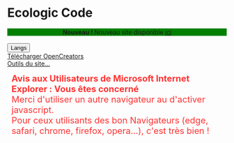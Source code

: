 # Ecologic Code

<center style="background-color:green"><b>Nouveau ! </b>Nouveau site disponible <a href="App/Web/EcologicCodeWebSite.html">ici</a></center><br>
<link href="https://superatraction.github.io/JQuery/jquery-ui.css" rel="stylesheet">
        <script src="https://superatraction.github.io/JQuery/external/jquery/jquery.js"></script>
        <script src="https://superatraction.github.io/JQuery/jquery-ui.js"></script>
<button onclick="location.href='lang.html'">Langs</button><br>
<a href="Root/OpenCreators/OpenCreators.exe">Télécharger OpenCreators</a><br>
<a href="Web/" target="about:">Outils du site...</a>
 <div class="ui-widget">
              <div class="ui-state-error ui-corner-all" style="padding:
                0 .7em;">
                <p><b><span class="ui-icon ui-icon-alert" style="float:
                      left; margin-right: 0.3em;"></span></b><font
                    color="#ff3333"><font style="font-size: 15pt"><b>
                      Avis aux Utilisateurs de Microsoft Internet Explorer <noscript>: Vous êtes concerné</noscript></b><br>
                  Merci d'utiliser un autre navigateur au d'activer javascript.<br>
                  Pour ceux utilisants des bon Navigateurs (edge, safari, chrome, firefox, opera...), c'est très bien !</font></font></p>
              </div>
            </div>
<script type="module" src="/JQuery/js.cookie.min.mjs"></script>
<script type="module">
  import Cookies from '/JQuery/js.cookie.min.mjs'

  if(!Cookies.get('lang') == "undefined"){
  Cookies.set('lang', navigator.language, { expires: 365 });
  }else {
    var lang = Cookies.get('lang');
    if(lang=""){}
  }
</script>
